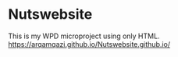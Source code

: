 # Nutswebsite

This is my WPD microproject using only HTML.
https://arqamqazi.github.io/Nutswebsite.github.io/
